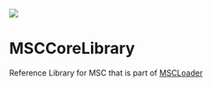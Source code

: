 [![](https://img.shields.io/github/license/piotrulos/MSCCoreLibrary.svg?style=flat-square)](#) 
# MSCCoreLibrary

Reference Library for MSC that is part of [MSCLoader](https://github.com/piotrulos/MSCModLoader)